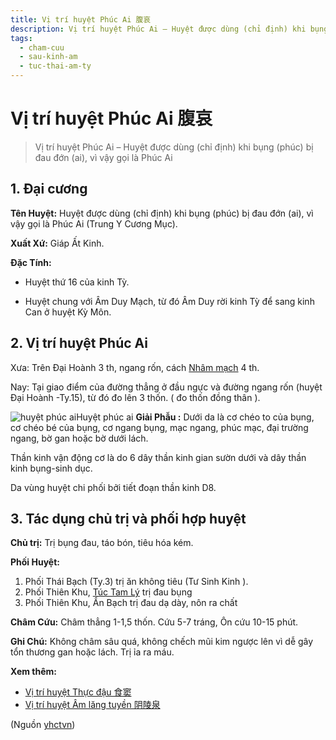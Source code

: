 ```yaml
---
title: Vị trí huyệt Phúc Ai 腹哀
description: Vị trí huyệt Phúc Ai – Huyệt được dùng (chỉ định) khi bụng (phúc) bị đau đớn (ai), vì vậy gọi là Phúc Ai
tags:
  - cham-cuu
  - sau-kinh-am
  - tuc-thai-am-ty
---
```


# Vị trí huyệt Phúc Ai 腹哀 

> Vị trí huyệt Phúc Ai – Huyệt được dùng (chỉ định) khi bụng (phúc) bị đau đớn (ai), vì vậy gọi là Phúc Ai

## 1. Đại cương

**Tên Huyệt:** Huyệt được dùng (chỉ định) khi bụng (phúc) bị đau đớn (ai), vì vậy gọi là Phúc Ai (Trung Y Cương Mục).

**Xuất Xứ:** Giáp Ất Kinh.

**Đặc Tính:**

+ Huyệt thứ 16 của kinh Tỳ.

+ Huyệt chung với Âm Duy Mạch, từ đó Âm Duy rời kinh Tỳ để sang kinh Can ở huyệt Kỳ Môn.

## 2. Vị trí huyệt Phúc Ai

Xưa: Trên Đại Hoành 3 th, ngang rốn, cách [Nhâm mạch](/yhctvn/dai-cuong-mach-nham/) 4 th.

Nay: Tại giao điểm của đường thẳng ở đầu ngực và đường ngang rốn (huyệt Đại Hoành -Ty.15), từ đó đo lên 3 thốn. ( đo thốn đồng thân ).

![huyệt phúc ai](/imgs/yhctvn/huyet-phuc-ai.jpg)Huyệt phúc ai
**Giải Phẫu :** Dưới da là cơ chéo to của bụng, cơ chéo bé của bụng, cơ ngang bụng, mạc ngang, phúc mạc, đại trường ngang, bờ gan hoặc bờ dưới lách.

Thần kinh vận động cơ là do 6 dây thần kinh gian sườn dưới và dây thần kinh bụng-sinh dục.

Da vùng huyệt chi phối bởi tiết đoạn thần kinh D8.

## 3. Tác dụng chủ trị và phối hợp huyệt

**Chủ trị:** Trị bụng đau, táo bón, tiêu hóa kém.

**Phối Huyệt:**

1. Phối Thái Bạch (Ty.3) trị ăn không tiêu (Tư Sinh Kinh ).
2. Phối Thiên Khu, [Túc Tam Lý](/yhctvn/vi-tri-huyet-tuc-tam-ly-%e8%b6%b3%e4%b8%89%e9%87%8c/) trị đau bụng
3. Phối Thiên Khu, Ẩn Bạch trị đau dạ dày, nôn ra chất

**Châm Cứu:** Châm thẳng 1-1,5 thốn. Cứu 5-7 tráng, Ôn cứu 10-15 phút.

**Ghi Chú:** Không châm sâu quá, không chếch mũi kim ngược lên vì dễ gây tổn thương gan hoặc lách. Trị ỉa ra máu.

**Xem thêm:**

* [Vị trí huyệt Thực đậu 食窦](/yhctvn/vi-tri-huyet-thuc-dau-%e9%a3%9f%e7%aa%a6/)
* [Vị trí huyệt Âm lăng tuyền 阴陵泉](/yhctvn/vi-tri-huyet-am-lang-tuyen-%e9%98%b4%e9%99%b5%e6%b3%89/)

(Nguồn <a href="https://yhctvn.com/vi-tri-huyet-phuc-ai-腹哀/" target="_blank">yhctvn</a>)
